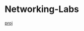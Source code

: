 # Networking-Labs

[proj](https://github.com/AlfonsoPajader/Networking-Labs/blob/main/Day%208%20Lab%20-%20IPv4%20Addresses%20%5BGREAT%5D.pkt)
